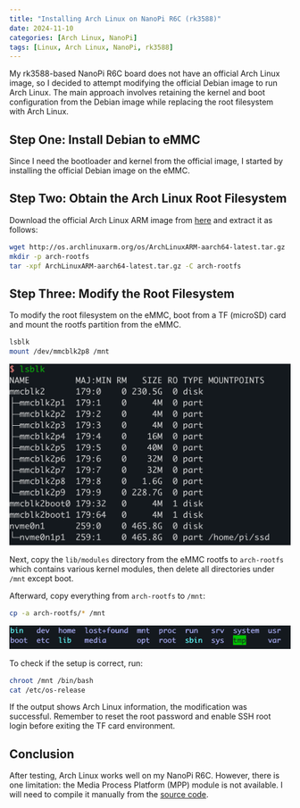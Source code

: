 ```yaml
---
title: "Installing Arch Linux on NanoPi R6C (rk3588)"
date: 2024-11-10
categories: [Arch Linux, NanoPi]
tags: [Linux, Arch Linux, NanoPi, rk3588]
---
```


My rk3588-based NanoPi R6C board does not have an official Arch Linux image, so I decided to attempt modifying the official Debian image to run Arch Linux. The main approach involves retaining the kernel and boot configuration from the Debian image while replacing the root filesystem with Arch Linux.

## Step One: Install Debian to eMMC

Since I need the bootloader and kernel from the official image, I started by installing the official Debian image on the eMMC.

## Step Two: Obtain the Arch Linux Root Filesystem

Download the official Arch Linux ARM image from [here](https://archlinuxarm.org/about/downloads) and extract it as follows:

```bash
wget http://os.archlinuxarm.org/os/ArchLinuxARM-aarch64-latest.tar.gz
mkdir -p arch-rootfs
tar -xpf ArchLinuxARM-aarch64-latest.tar.gz -C arch-rootfs
```

## Step Three: Modify the Root Filesystem

To modify the root filesystem on the eMMC, boot from a TF (microSD) card and mount the rootfs partition from the eMMC.

```bash
lsblk
mount /dev/mmcblk2p8 /mnt
```

![alt text](images/2024-11-10-Installing-Archlinux-On-NanoPi-R6C(rk3588)/image.png)

Next, copy the `lib/modules` directory from the eMMC rootfs to `arch-rootfs` which contains various kernel modules, then delete all directories under `/mnt` except boot.

Afterward, copy everything from `arch-rootfs` to `/mnt`:

```bash
cp -a arch-rootfs/* /mnt
```

![alt text](images/2024-11-10-Installing-Archlinux-On-NanoPi-R6C(rk3588)/image-2.png)

To check if the setup is correct, run:

```bash
chroot /mnt /bin/bash
cat /etc/os-release
```

If the output shows Arch Linux information, the modification was successful. Remember to reset the root password and enable SSH root login before exiting the TF card environment.

## Conclusion

After testing, Arch Linux works well on my NanoPi R6C. However, there is one limitation: the Media Process Platform (MPP) module is not available. I will need to compile it manually from the [source code](https://github.com/rockchip-linux/mpp.git).
